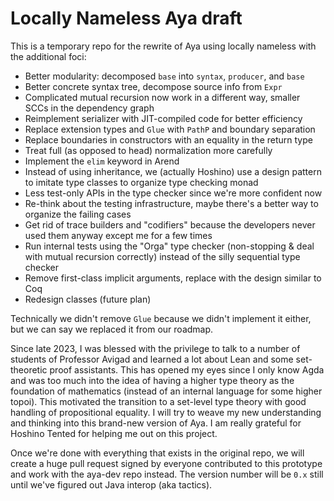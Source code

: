 # Locally Nameless Aya draft

This is a temporary repo for the rewrite of Aya using locally nameless with the additional foci:

* Better modularity: decomposed `base` into `syntax`, `producer`, and `base`
* Better concrete syntax tree, decompose source info from `Expr`
* Complicated mutual recursion now work in a different way, smaller SCCs in the dependency graph
* Reimplement serializer with JIT-compiled code for better efficiency
* Replace extension types and `Glue` with `PathP` and boundary separation
* Replace boundaries in constructors with an equality in the return type
* Treat full (as opposed to head) normalization more carefully
* Implement the `elim` keyword in Arend
* Instead of using inheritance, we (actually Hoshino) use a design pattern to imitate type classes to organize type checking monad
* Less test-only APIs in the type checker since we're more confident now
* Re-think about the testing infrastructure, maybe there's a better way to organize the failing cases
* Get rid of trace builders and "codifiers" because the developers never used them anyway except me for a few times
* Run internal tests using the "Orga" type checker (non-stopping & deal with mutual recursion correctly) instead of the silly sequential type checker
* Remove first-class implicit arguments, replace with the design similar to Coq
* Redesign classes (future plan)

Technically we didn't remove `Glue` because we didn't implement it either, but we can say we replaced it from our roadmap.

Since late 2023, I was blessed with the privilege to talk to a number of students of Professor Avigad and learned a lot about Lean and some set-theoretic proof assistants. This has opened my eyes since I only know Agda and was too much into the idea of having a higher type theory as the foundation of mathematics (instead of an internal language for some higher topoi). This motivated the transition to a set-level type theory with good handling of propositional equality. I will try to weave my new understanding and thinking into this brand-new version of Aya. I am really grateful for Hoshino Tented for helping me out on this project.

Once we're done with everything that exists in the original repo, we will create a huge pull request signed by everyone contributed to this prototype and work with the aya-dev repo instead. The version number will be `0.x` still until we've figured out Java interop (aka tactics).
